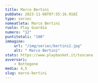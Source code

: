 ```yaml
---
title: Marco Bertini
pubDate: 2023-11-08T07:55:16.918Z
type: seriec
nomeatleta: Marco Bertini
ruolo: Play Guardia
numero: "12"
puntitotali: "100"
immagine:
    url: "/img/seriec/bertini2.jpg"
    alt: " Marco Bertini"
stats: https://www.playbasket.it/toscana
avversari:
    - Bottegone
media: 4,5
slug: marco-bertini
---
```

